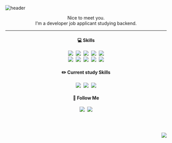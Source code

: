 ![header](https://capsule-render.vercel.app/api?type=cylinder&color=000000&height=130&section=header&text=Welcome%20to%20Misu's%20GitHub%&fontColor=ffffff&fontSize=30&animation=fadeIn&fontAlignY=55)
<p align="center">
  Nice to meet you.<br>I'm a developer job applicant studying backend.
</p>
<hr/>
<h4 align="center">💻 Skills</h3>
<p align="center">
  <img src="https://img.shields.io/badge/HTML5-E34F26?style=flat&logo=html5&logoColor=white"/>&nbsp
  <img src="https://img.shields.io/badge/CSS-239120?&style=flat&logo=css3&logoColor=white"/>&nbsp
  <img src="https://img.shields.io/badge/JavaScript-F7DF1E?style=flat&logo=JavaScript&logoColor=white"/>&nbsp
  <img src="https://img.shields.io/badge/React-20232A?style=flat&logo=react&logoColor=61DAFB"/>&nbsp
  <img src="https://img.shields.io/badge/TypeScript-007ACC?style=flat&logo=typescript&logoColor=white"/>
  <br>
  <img src="https://img.shields.io/badge/C-00599C?style=flat&logo=c&logoColor=white"/>&nbsp
  <img src="https://img.shields.io/badge/Java-ED8B00?style=flat&logo=openjdk&logoColor=white"/>&nbsp
  <img src="https://img.shields.io/badge/Spring-6DB33F?style=flat&logo=spring&logoColor=white"/>&nbsp
  <img src="https://img.shields.io/badge/MySQL-005C84?style=flat&logo=mysql&logoColor=white"/>&nbsp
  <img src="https://img.shields.io/badge/jQuery-0769AD?style=flat&logo=jquery&logoColor=white"/>
</p>

<h4 align="center">✏️ Current study Skills</h3>
<p align="center">
  <img src="https://img.shields.io/badge/redis-%23DD0031.svg?&style=flat&logo=redis&logoColor=white"/>&nbsp
  <img src="https://img.shields.io/badge/MongoDB-4EA94B?style=flat&logo=mongodb&logoColor=white"/>&nbsp
  <img src="https://img.shields.io/badge/Amazon_AWS-FF9900?style=flat&logo=amazonaws&logoColor=white"/>
</p>

<h4 align="center">🌈 Follow Me</h3>
<p align="center">
  <a href="https://drive.google.com/file/d/1eH0DPuOUgBU7ixLMkJn5axGsH9Jx2-WS/view?usp=sharing"><img src="https://img.shields.io/badge/Portfolio-8f80d9?style=fflat&logo=undertale&logoColor=white"/></a>&nbsp
  <a href="mailto:misuhan33@gmail.com"><img src="https://img.shields.io/badge/Gmail-d14836?style=flat&logo=Gmail&logoColor=white&link=misuhan33@gmail.com"/></a>

</p>

<br><br>
<p align="right">
<a href="https://hits.seeyoufarm.com"><img src="https://hits.seeyoufarm.com/api/count/incr/badge.svg?url=https%3A%2F%2Fgithub.com%2Fgjbae1212%2Fhit-counter&count_bg=%23000000&title_bg=%23848484&icon=&icon_color=%23E7E7E7&title=hits&edge_flat=false"/></a>
</p>

